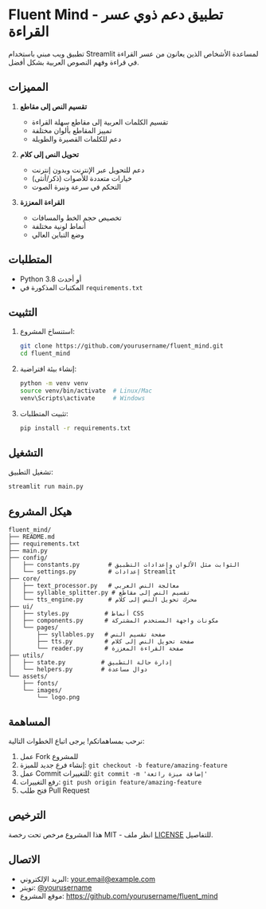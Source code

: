 # Fluent Mind - تطبيق دعم ذوي عسر القراءة

تطبيق ويب مبني باستخدام Streamlit لمساعدة الأشخاص الذين يعانون من عسر القراءة في قراءة وفهم النصوص العربية بشكل أفضل.

## المميزات

1. **تقسيم النص إلى مقاطع**
   - تقسيم الكلمات العربية إلى مقاطع سهلة القراءة
   - تمييز المقاطع بألوان مختلفة
   - دعم للكلمات القصيرة والطويلة

2. **تحويل النص إلى كلام**
   - دعم للتحويل عبر الإنترنت وبدون إنترنت
   - خيارات متعددة للأصوات (ذكر/أنثى)
   - التحكم في سرعة ونبرة الصوت

3. **القراءة المعززة**
   - تخصيص حجم الخط والمسافات
   - أنماط لونية مختلفة
   - وضع التباين العالي

## المتطلبات

- Python 3.8 أو أحدث
- المكتبات المذكورة في `requirements.txt`

## التثبيت

1. استنساخ المشروع:
   ```bash
   git clone https://github.com/yourusername/fluent_mind.git
   cd fluent_mind
   ```

2. إنشاء بيئة افتراضية:
   ```bash
   python -m venv venv
   source venv/bin/activate  # Linux/Mac
   venv\Scripts\activate     # Windows
   ```

3. تثبيت المتطلبات:
   ```bash
   pip install -r requirements.txt
   ```

## التشغيل

تشغيل التطبيق:
```bash
streamlit run main.py
```

## هيكل المشروع

```
fluent_mind/
├── README.md
├── requirements.txt
├── main.py
├── config/
│   ├── constants.py        # الثوابت مثل الألوان وإعدادات التطبيق
│   └── settings.py         # إعدادات Streamlit
├── core/
│   ├── text_processor.py   # معالجة النص العربي
│   ├── syllable_splitter.py # تقسيم النص إلى مقاطع
│   └── tts_engine.py       # محرك تحويل النص إلى كلام
├── ui/
│   ├── styles.py          # أنماط CSS
│   ├── components.py      # مكونات واجهة المستخدم المشتركة
│   └── pages/
│       ├── syllables.py   # صفحة تقسيم النص
│       ├── tts.py         # صفحة تحويل النص إلى كلام
│       └── reader.py      # صفحة القراءة المعززة
├── utils/
│   ├── state.py          # إدارة حالة التطبيق
│   └── helpers.py        # دوال مساعدة
└── assets/
    ├── fonts/
    └── images/
        └── logo.png
```

## المساهمة

نرحب بمساهماتكم! يرجى اتباع الخطوات التالية:

1. عمل Fork للمشروع
2. إنشاء فرع جديد للميزة: `git checkout -b feature/amazing-feature`
3. عمل Commit للتغييرات: `git commit -m 'إضافة ميزة رائعة'`
4. رفع التغييرات: `git push origin feature/amazing-feature`
5. فتح طلب Pull Request

## الترخيص

هذا المشروع مرخص تحت رخصة MIT - انظر ملف [LICENSE](LICENSE) للتفاصيل.

## الاتصال

- البريد الإلكتروني: your.email@example.com
- تويتر: [@yourusername](https://twitter.com/yourusername)
- موقع المشروع: https://github.com/yourusername/fluent_mind 